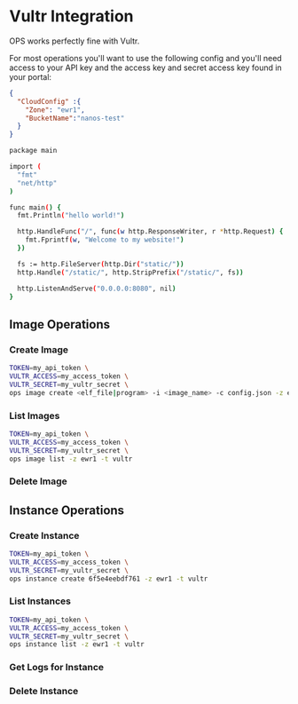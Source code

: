 Vultr Integration
========================

OPS works perfectly fine with Vultr.

For most operations you'll want to use the following config and you'll
need access to your API key and the access key and secret access key
found in your portal:

```json
{
  "CloudConfig" :{
    "Zone": "ewr1",
    "BucketName":"nanos-test"
  }
}
```

```sh
package main

import (
  "fmt"
  "net/http"
)

func main() {
  fmt.Println("hello world!")

  http.HandleFunc("/", func(w http.ResponseWriter, r *http.Request) {
    fmt.Fprintf(w, "Welcome to my website!")
  })

  fs := http.FileServer(http.Dir("static/"))
  http.Handle("/static/", http.StripPrefix("/static/", fs))

  http.ListenAndServe("0.0.0.0:8080", nil)
}
```

## Image Operations
### Create Image

```sh
TOKEN=my_api_token \
VULTR_ACCESS=my_access_token \
VULTR_SECRET=my_vultr_secret \
ops image create <elf_file|program> -i <image_name> -c config.json -z ewr1 -t vultr
```

### List Images

```sh
TOKEN=my_api_token \
VULTR_ACCESS=my_access_token \
VULTR_SECRET=my_vultr_secret \
ops image list -z ewr1 -t vultr
```

### Delete Image

## Instance Operations
### Create Instance

```sh
TOKEN=my_api_token \
VULTR_ACCESS=my_access_token \
VULTR_SECRET=my_vultr_secret \
ops instance create 6f5e4eebdf761 -z ewr1 -t vultr
```

### List Instances

```sh
TOKEN=my_api_token \
VULTR_ACCESS=my_access_token \
VULTR_SECRET=my_vultr_secret \
ops instance list -z ewr1 -t vultr
```

### Get Logs for Instance

### Delete Instance

